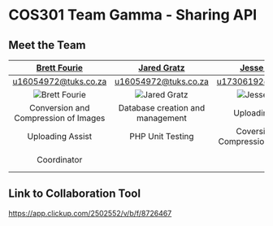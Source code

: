 # COS301 Team Gamma - Sharing API

## Meet the Team

| <a href="https://github.com/BrettFourie" target="_blank">**Brett Fourie**</a> | <a href="https://github.com/Jad-91802" target="_blank">**Jared Gratz**</a> | <a href="https://github.com/BrettFourie" target="_blank">**Jesse Mwiti**</a> | <a href="https://github.com/jordannijs" target="_blank">**Jordan Nijs**</a> | <a href="https://github.com/Stevedups" target="_blank">**Stephen Du Plessis**</a> | <a href="https://github.com/IsaacMcGrind" target="_blank">**Thembinkosi Mtsweni**</a> | <a href="https://github.com/WilliamTandweUP" target="_blank">**William Tandwe**</a> |
| :---: |:---:| :---:| :---:| :---:| :---:| :---:|
| u16054972@tuks.co.za | u16054972@tuks.co.za | u17306192@tuks.co.za | u18305980@tuks.co.za | u17049203@tuks.co.za | u16205457@tuks.co.za | u15232672@tuks.co.za |
| ![Brett Fourie](https://avatars2.githubusercontent.com/u/54021309?v=4s=200) | ![Jared Gratz](https://avatars1.githubusercontent.com/u/35114725?v=3&s=200) | ![Jesse Mwiti](https://avatars1.githubusercontent.com/u/4284691?v=3&s=200) | ![Jordan Nijs](https://avatars1.githubusercontent.com/u/54304244?v=3&s=200)  |  ![Stephen Du Plessis](https://avatars1.githubusercontent.com/u/56000315?v=3&s=200)  |  ![Thembinkosi Mtsweni](https://avatars1.githubusercontent.com/u/54550404?v=3&s=200)  |  ![William Tandwe](https://avatars1.githubusercontent.com/u/62072467?v=3&s=200)  |
| Conversion and Compression of Images | Database creation and management | Uploading Lead | Database creation and management | PHP Unit Testing | Leader and Co-ordinator | Downloading Lead |
| Uploading Assist | PHP Unit Testing | Coversion and Compression of Images | PHP Unit Testing | Downloading Assist | Git Branching and Organization | Uploading (Rating) |
| Coordinator | | | | | Upload and Dowload Assist | |

## Link to Collaboration Tool

https://app.clickup.com/2502552/v/b/f/8726467
